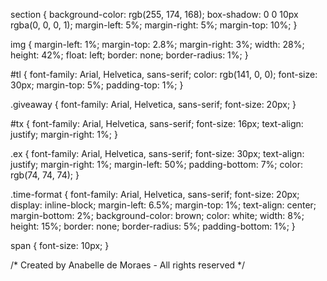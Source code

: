 section {
    background-color: rgb(255, 174, 168);
    box-shadow: 0 0 10px rgba(0, 0, 0, 1);
    margin-left: 5%;
    margin-right: 5%;
    margin-top: 10%;
}


img {
    margin-left: 1%;
    margin-top: 2.8%;
    margin-right: 3%;
    width: 28%;
    height: 42%;
    float: left;
    border: none;
    border-radius: 1%;
}

#tl {
    font-family: Arial, Helvetica, sans-serif;
    color: rgb(141, 0, 0);
    font-size: 30px;
    margin-top: 5%;
    padding-top: 1%;
}

.giveaway {
    font-family: Arial, Helvetica, sans-serif;
    font-size: 20px;
}

#tx {
    font-family: Arial, Helvetica, sans-serif;
    font-size: 16px;
    text-align: justify;
    margin-right: 1%;
}

.ex {
    font-family: Arial, Helvetica, sans-serif;
    font-size: 30px;
    text-align: justify;
    margin-right: 1%;
    margin-left: 50%;
    padding-bottom: 7%;
    color: rgb(74, 74, 74);
}

.time-format {
    font-family: Arial, Helvetica, sans-serif;
    font-size: 20px;
    display: inline-block;
    margin-left: 6.5%;
    margin-top: 1%;
    text-align: center;
    margin-bottom: 2%;
    background-color: brown;
    color: white;
    width: 8%;
    height: 15%;
    border: none;
    border-radius: 5%;
    padding-bottom: 1%;
}

span {
    font-size: 10px;
}

/* Created by Anabelle de Moraes - All rights reserved */
